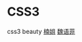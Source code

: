 # CSS3
css3 beauty
[楠姐](https://micheljorden94.github.io/CSS3/tree/master/CSS3/楠姐.html)
[魏语菲](https://micheljorden94.github.io/CSS3/tree/master/CSS3/魏语菲.html)

